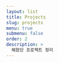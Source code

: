 ```yaml
---
layout: list
title: Projects
slug: projects
menu: true
submenu: false
order: 2
description: >
  해왔던 프로젝트 정리
---
```

